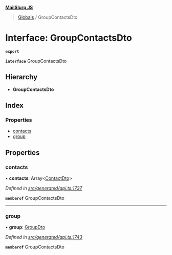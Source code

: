 **[MailSlurp JS](../README.md)**

> [Globals](../README.md) / GroupContactsDto

# Interface: GroupContactsDto

**`export`** 

**`interface`** GroupContactsDto

## Hierarchy

* **GroupContactsDto**

## Index

### Properties

* [contacts](groupcontactsdto.md#contacts)
* [group](groupcontactsdto.md#group)

## Properties

### contacts

•  **contacts**: Array\<[ContactDto](contactdto.md)>

*Defined in [src/generated/api.ts:1737](https://github.com/mailslurp/mailslurp-client/blob/65d1444/src/generated/api.ts#L1737)*

**`memberof`** GroupContactsDto

___

### group

•  **group**: [GroupDto](groupdto.md)

*Defined in [src/generated/api.ts:1743](https://github.com/mailslurp/mailslurp-client/blob/65d1444/src/generated/api.ts#L1743)*

**`memberof`** GroupContactsDto
